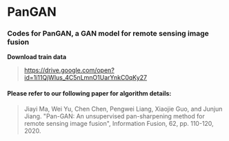 # PanGAN

### Codes for PanGAN, a GAN model for remote sensing image fusion  

**Download train data**

> https://drive.google.com/open?id=1i11QjWlus_4C5nLmnO1UarYnkC0qKy27

#### Please refer to our following paper for algorithm details:

> Jiayi Ma, Wei Yu, Chen Chen, Pengwei Liang, Xiaojie Guo, and Junjun Jiang. "Pan-GAN: An unsupervised pan-sharpening method for remote sensing image fusion", Information Fusion, 62, pp. 110-120, 2020.
